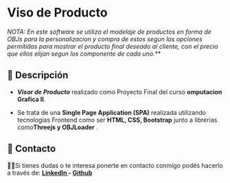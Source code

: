 
# Viso de Producto

*NOTA: En este software se utiliza el modelaje de productos en forma de OBJs para la personalizacion y compra de estos segun las opciones permitidas para mostrar el producto final deseado al cliente, con el precio que  ellos elijan segun los componente de cada uno.***


## 📝 Descripción
- ***Visor de Producto*** realizado como Proyecto Final del curso **omputacion Grafica II**.

- Se trata de una **Single Page Application (SPA)** realizada utilizando tecnologías Frontend como ser **HTML, CSS, Bootstrap** junto a librerias como**Threejs y  OBJLoader** .

## 📩 Contacto
🙋‍♂️Si tienes dudas o te interesa ponerte en contacto conmigo podés hacerlo a través de:
**[LinkedIn ](https://www.linkedin.com/in/eduardo-amaurys-baez-monsanto/) - [Github ](https://github.com/AmaurysBaezM)**
